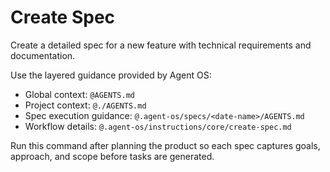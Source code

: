 # Create Spec

Create a detailed spec for a new feature with technical requirements and documentation.

Use the layered guidance provided by Agent OS:
- Global context: `@AGENTS.md`
- Project context: `@./AGENTS.md`
- Spec execution guidance: `@.agent-os/specs/<date-name>/AGENTS.md`
- Workflow details: `@.agent-os/instructions/core/create-spec.md`

Run this command after planning the product so each spec captures goals, approach, and scope before tasks are generated.
